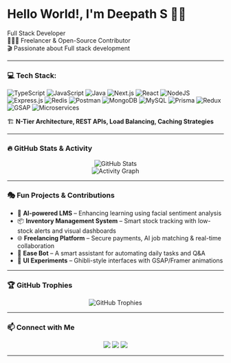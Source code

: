 # Hello World!, I'm Deepath S 👋🏼

Full Stack Developer  
👨🏼‍💻 Freelancer & Open-Source Contributor  
🎬 Passionate about Full stack development  

---

### 💻 Tech Stack:

![TypeScript](https://img.shields.io/badge/typescript-%23007ACC.svg?style=for-the-badge&logo=typescript&logoColor=white) 
![JavaScript](https://img.shields.io/badge/javascript-%23F7DF1E.svg?style=for-the-badge&logo=javascript&logoColor=black) 
![Java](https://img.shields.io/badge/java-%23ED8B00.svg?style=for-the-badge&logo=openjdk&logoColor=white) 
![Next.js](https://img.shields.io/badge/next-black?style=for-the-badge&logo=next.js&logoColor=white) 
![React](https://img.shields.io/badge/react-%2320232a.svg?style=for-the-badge&logo=react&logoColor=%2361DAFB) 
![NodeJS](https://img.shields.io/badge/node.js-6DA55F?style=for-the-badge&logo=node.js&logoColor=white) 
![Express.js](https://img.shields.io/badge/express.js-%23404d59.svg?style=for-the-badge&logo=express&logoColor=%2361DAFB) 
![Redis](https://img.shields.io/badge/redis-%23DC382D.svg?style=for-the-badge&logo=redis&logoColor=white) 
![Postman](https://img.shields.io/badge/Postman-FD5C63?style=for-the-badge&logo=postman&logoColor=white) 
![MongoDB](https://img.shields.io/badge/MongoDB-%234ea94b.svg?style=for-the-badge&logo=mongodb&logoColor=white) 
![MySQL](https://img.shields.io/badge/mysql-%2300f.svg?style=for-the-badge&logo=mysql&logoColor=white) 
![Prisma](https://img.shields.io/badge/prisma-%232D3748.svg?style=for-the-badge&logo=prisma&logoColor=white) 
![Redux](https://img.shields.io/badge/redux-%23593d88.svg?style=for-the-badge&logo=redux&logoColor=white) 
![GSAP](https://img.shields.io/badge/gsap-%2388CE02.svg?style=for-the-badge&logo=greensock&logoColor=white) 
![Microservices](https://img.shields.io/badge/microservices-%231572B6.svg?style=for-the-badge&logo=docker&logoColor=white)

🏗️ **N-Tier Architecture, REST APIs, Load Balancing, Caching Strategies**

---

### 🔥 GitHub Stats & Activity
<p align="center">
  <img src="https://github-readme-stats.vercel.app/api?username=deepath15&show_icons=true&theme=tokyonight" alt="GitHub Stats" />
  <br/>
  <img src="https://github-readme-activity-graph.vercel.app/graph?username=deepath15&theme=react-dark" alt="Activity Graph" />
</p>

---

### 🎭 Fun Projects & Contributions
- 🧠 **AI-powered LMS** – Enhancing learning using facial sentiment analysis  
- 📦 **Inventory Management System** – Smart stock tracking with low-stock alerts and visual dashboards  
- 🌐 **Freelancing Platform** – Secure payments, AI job matching & real-time collaboration  
- 💬 **Ease Bot** – A smart assistant for automating daily tasks and Q&A  
- 🎨 **UI Experiments** – Ghibli-style interfaces with GSAP/Framer animations

---

### 🏆 GitHub Trophies
<p align="center">
  <img src="https://github-profile-trophy.vercel.app/?username=deepath15&theme=onedark" alt="GitHub Trophies" />
</p>

---

### 📫 Connect with Me
<p align="center">
  <a href="https://linkedin.com/in/deepath-s-b1083626a/"><img src="https://img.shields.io/badge/-LinkedIn-0077B5?style=for-the-badge&logo=linkedin&logoColor=white"/></a>
  <!-- <a href="https://deepath.vercel.app"><img src="https://img.shields.io/badge/-Portfolio-%23FFC6FE?style=for-the-badge&logo=vercel&logoColor=black"/></a> -->
  <a href="mailto:deepath1506@gmail.com"><img src="https://img.shields.io/badge/-Gmail-D14836?style=for-the-badge&logo=gmail&logoColor=white"/></a>
  <a href="https://leetcode.com/u/deepath1506/"><img src="https://img.shields.io/badge/-LeetCode-FFA116?style=for-the-badge&logo=leetcode&logoColor=black"/></a>
  <!-- <a href="https://github.com/deepath15"><img src="https://img.shields.io/badge/-GitHub-181717?style=for-the-badge&logo=github&logoColor=white"/></a> -->
</p>

---

<!-- ### 🐍 GitHub Contribution Snake
<picture>
  <source media="(prefers-color-scheme: dark)" srcset="https://raw.githubusercontent.com/deepath15/deepath15/output/github-snake-dark.svg" />
  <source media="(prefers-color-scheme: light)" srcset="https://raw.githubusercontent.com/deepath15/deepath15/output/github-snake.svg" />
  <img alt="github-snake" src="https://raw.githubusercontent.com/deepath15/deepath15/output/github-snake.svg" />
</picture> -->
